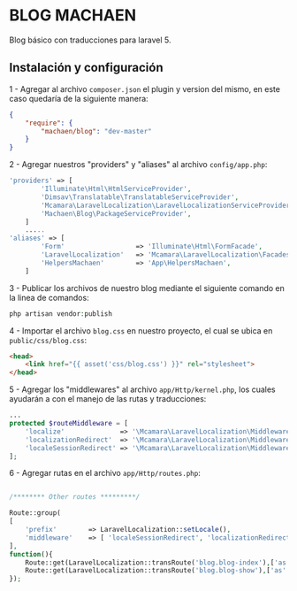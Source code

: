 BLOG MACHAEN
=======================
Blog básico con traducciones para laravel 5.

Instalación y configuración
-------

1 - Agregar al archivo `composer.json` el plugin y version del mismo, en este caso quedaría de la siguiente manera:

```json
{
    "require": {
        "machaen/blog": "dev-master"
    }
}
```
2 - Agregar nuestros "providers" y "aliases" al archivo `config/app.php`:

```php
'providers' => [
		'Illuminate\Html\HtmlServiceProvider',
		'Dimsav\Translatable\TranslatableServiceProvider',
		'Mcamara\LaravelLocalization\LaravelLocalizationServiceProvider',
		'Machaen\Blog\PackageServiceProvider',
	]
	.....
'aliases' => [
    	'Form'                  => 'Illuminate\Html\FormFacade',
    	'LaravelLocalization'   => 'Mcamara\LaravelLocalization\Facades\LaravelLocalization',
    	'HelpersMachaen'   		=> 'App\HelpersMachaen',
	]
```
3 - Publicar los archivos de nuestro blog mediante el siguiente comando en la linea de comandos:
```php
php artisan vendor:publish
```
4 - Importar el archivo `blog.css` en nuestro proyecto, el cual se ubica en `public/css/blog.css`:
```html
<head>
    <link href="{{ asset('css/blog.css') }}" rel="stylesheet">  
</head>
```
5 - Agregar los "middlewares" al archivo `app/Http/kernel.php`, los cuales ayudarán a con el manejo de las rutas y traducciones:
```php
...
protected $routeMiddleware = [
	'localize'              => '\Mcamara\LaravelLocalization\Middleware\LaravelLocalizationRoutes',
	'localizationRedirect'  => '\Mcamara\LaravelLocalization\Middleware\LaravelLocalizationRedirectFilter',
	'localeSessionRedirect' => '\Mcamara\LaravelLocalization\Middleware\LocaleSessionRedirect'
];
```
6 - Agregar rutas en el archivo `app/Http/routes.php`:

```php

/******** Other routes *********/

Route::group(
[
	'prefix' 		=> LaravelLocalization::setLocale(),
	'middleware' 	=> [ 'localeSessionRedirect', 'localizationRedirect' ]
],
function(){
    Route::get(LaravelLocalization::transRoute('blog.blog-index'),['as' => 'blog.index', 'uses' => '\Machaen\Blog\BlogController@index']);
    Route::get(LaravelLocalization::transRoute('blog.blog-show'),['as' => 'blog.show', 'uses' => '\Machaen\Blog\BlogController@show']);
});

```